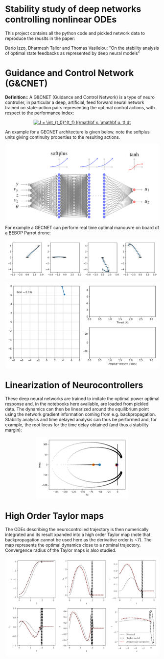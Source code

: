 # Stability study of deep networks controlling nonlinear ODEs
This project contains all the python code and pickled network data to reproduce the reuslts in the paper:

Dario Izzo, Dharmesh Tailor and Thomas Vasileiou: "On the stability analysis of optimal state feedbacks as represented by deep neural models"

# Guidance and Control Network (G&CNET)
**Definition:**: A G&CNET (Guidance and Control Network) is a type of neuro controller, in particular a deep, artificial, feed forward neural network trained on state-action pairs representing the optimal control actions, with respect to the performance index:
<p align="center">
<a href="https://www.codecogs.com/eqnedit.php?latex=J&space;=&space;\int_{t_0}^{t_f}&space;l(\mathbf&space;x,&space;\mathbf&space;u,&space;t)&space;dt" target="_blank"><img src="https://latex.codecogs.com/gif.latex?J&space;=&space;\int_{t_0}^{t_f}&space;l(\mathbf&space;x,&space;\mathbf&space;u,&space;t)&space;dt" title="J = \int_{t_0}^{t_f} l(\mathbf x, \mathbf u, t) dt" /></a>
</p>
An example for a GECNET architecture is given below, note the softplus units giving continuity properties to the resulting actions.

<p align="center">
  <img align="middle" src="./assets/gecnet.png" alt="GECNET neurocontroller for the BEBOP drone" width="500" />
</p>

For example a GECNET can perform real time optimal manouvre on board of a BEBOP Parrot drone:

<p align="center">
  <img align="middle" src="./assets/trajs.png" alt="GECNET neurocontroller for the BEBOP drone" width="500" />
</p>

<p align="center">
  <img align="middle" src="./assets/quad_traj.gif" alt="GECNET controlling the BEBOP drone" width="500" />
</p>

# Linearization of Neurocontrollers
These deep neural networks are trained to imitate the optimal power optimal response and, in the notebooks here available, are loaded from pickled data. The dynamics can then be linearized around the equilibrium point using the network gradient information coming from e.g. backpropagation. Stability analysis and time delayed analysis can thus be performed and, for example, the root locus for the time delay obtained (and thus a stability margin):

<p align="center">
  <img align="middle" src="./assets/locusrootN_3_100.png" alt="Time delay for a GECNET controlling the BEBOP drone" width="300" />
</p>


# High Order Taylor maps
The ODEs describing the neurocontrolled trajectory is then numerically integrated and its result xpanded into a high order Taylor map (note that backpropagation cannot be used here as the derivative order is ~7). The map represents the optimal dynamics close to a nominal trajectory. Convergence radius of the Taylor maps is also studied.

<p align="center">
  <img align="middle" src="./assets/taylormodel.png" alt="Time delay for a GECNET controlling the BEBOP drone" width="500" />
</p>
